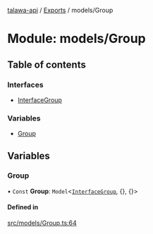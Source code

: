 [talawa-api](../README.md) / [Exports](../modules.md) / models/Group

# Module: models/Group

## Table of contents

### Interfaces

- [InterfaceGroup](../interfaces/models_Group.InterfaceGroup.md)

### Variables

- [Group](models_Group.md#group)

## Variables

### Group

• `Const` **Group**: `Model`\<[`InterfaceGroup`](../interfaces/models_Group.InterfaceGroup.md), {}, {}\>

#### Defined in

[src/models/Group.ts:64](https://github.com/PalisadoesFoundation/talawa-api/blob/fe9d65c/src/models/Group.ts#L64)
